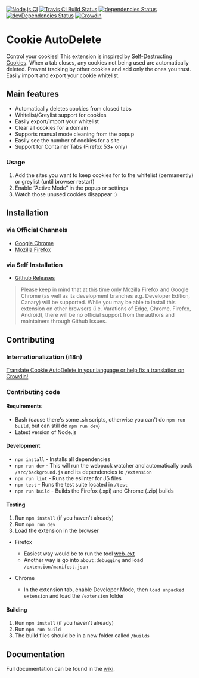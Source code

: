 [![Node.js CI](https://github.com/Cookie-AutoDelete/Cookie-AutoDelete/workflows/Node.js%20CI/badge.svg?branch=3.X.X-Branch)](https://github.com/Cookie-AutoDelete/Cookie-AutoDelete/actions?query=workflow%3A%22Node.js+CI%22+branch%3A3.X.X-Branch)
[![Travis CI Build Status](https://travis-ci.org/Cookie-AutoDelete/Cookie-AutoDelete.svg?branch=3.X.X-Branch)](https://travis-ci.org/Cookie-AutoDelete/Cookie-AutoDelete)
[![dependencies Status](https://david-dm.org/Cookie-AutoDelete/Cookie-AutoDelete/status.svg)](https://david-dm.org/Cookie-AutoDelete/Cookie-AutoDelete)
[![devDependencies Status](https://david-dm.org/Cookie-AutoDelete/Cookie-AutoDelete/dev-status.svg)](https://david-dm.org/Cookie-AutoDelete/Cookie-AutoDelete?type=dev)
[![Crowdin](https://d322cqt584bo4o.cloudfront.net/cookie-autodelete/localized.svg)](https://crowdin.com/project/cookie-autodelete)

# Cookie AutoDelete
Control your cookies! This extension is inspired by [Self-Destructing Cookies](https://addons.mozilla.org/en-US/firefox/addon/self-destructing-cookies/). When a tab closes, any cookies not being used are automatically deleted. Prevent tracking by other cookies and add only the ones you trust. Easily import and export your cookie whitelist.

## Main features
- Automatically deletes cookies from closed tabs
- Whitelist/Greylist support for cookies
- Easily export/import your whitelist
- Clear all cookies for a domain
- Supports manual mode cleaning from the popup
- Easily see the number of cookies for a site
- Support for Container Tabs (Firefox 53+ only)

### Usage
1. Add the sites you want to keep cookies for to the whitelist (permanently) or greylist (until browser restart)
2. Enable “Active Mode” in the popup or settings
3. Watch those unused cookies disappear :)

## Installation
### via Official Channels
- [Google Chrome](https://chrome.google.com/webstore/detail/cookie-autodelete/fhcgjolkccmbidfldomjliifgaodjagh)
- [Mozilla Firefox](https://addons.mozilla.org/en-US/firefox/addon/cookie-autodelete/)

### via Self Installation
- [Github Releases](https://github.com/Cookie-AutoDelete/Cookie-AutoDelete/releases)

> Please keep in mind that at this time only Mozilla Firefox and Google Chrome (as well as its development branches e.g. Developer Edition, Canary) will be supported.  While you may be able to install this extension on other browsers (i.e. Varations of Edge, Chrome, Firefox, Android),  there will be no official support from the authors and maintainers through Github Issues.

## Contributing

### Internationalization (i18n)

[Translate Cookie AutoDelete in your language or help fix a translation on Crowdin!](https://crowdin.com/project/cookie-autodelete)

### Contributing code

#### Requirements
- Bash (cause there's some .sh scripts, otherwise you can't do `npm run build`, but can still do `npm run dev`)
- Latest version of Node.js

#### Development
- `npm install` - Installs all dependencies
- `npm run dev` - This will run the webpack watcher and automatically pack `/src/background.js` and its dependencies to `/extension`
- `npm run lint` - Runs the eslinter for JS files
- `npm test` - Runs the test suite located in `/test`
- `npm run build` - Builds the Firefox (.xpi) and Chrome (.zip) builds

#### Testing
1. Run `npm install` (if you haven't already)
2. Run `npm run dev`
3. Load the extension in the browser

- Firefox
  - Easiest way would be to run the tool [web-ext](https://developer.mozilla.org/en-US/Add-ons/WebExtensions/Getting_started_with_web-ext#Testing_out_an_extension)
  - Another way is go into `about:debugging` and load `/extension/manifest.json`

- Chrome
  - In the extension tab, enable Developer Mode, then `load unpacked extension` and load the `/extension` folder

#### Building

1. Run `npm install` (if you haven't already)
2. Run `npm run build`
3. The build files should be in a new folder called `/builds`

## Documentation
Full documentation can be found in the [wiki](https://github.com/Cookie-AutoDelete/Cookie-AutoDelete/wiki/Documentation).
